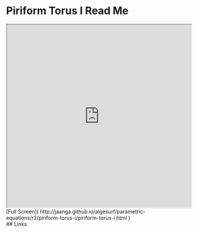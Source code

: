 Piriform Torus I Read Me
===

<iframe src='http://jaanga.github.io/algesurf/parametric-equations/r2/piriform-torus-i/piriform-torus-i.html' width=100% height=500px >
There is an `iframe` here. It is not visible when viewed on github.com/algesurf. To view, please see 'Project Links' below.
</iframe>
[Full Screen]( http://jaanga.github.io/algesurf/parametric-equations/r2/piriform-torus-i/piriform-torus-i.html )
<br>
## Links 
<http://www.3d-meier.de/tut3/Seite161.html>  
